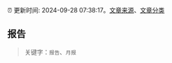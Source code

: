 :alarm_clock: 更新时间: 2024-09-28 07:38:17。[文章来源](/README.md)、[文章分类](/TAGS.md)

## 报告


> 关键字：`报告`、`月报`



